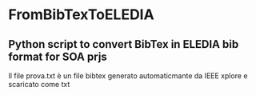# FromBibTexToELEDIA
Python script to convert BibTex in ELEDIA bib format for SOA prjs
---
Il file prova.txt è un file bibtex generato automaticmante da IEEE xplore e scaricato come txt

